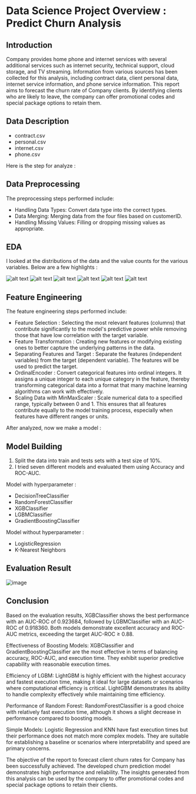 # Data Science Project Overview : Predict Churn Analysis

## Introduction
Company provides home phone and internet services with several additional services such as internet security, technical support, cloud storage, and TV streaming. Information from various sources has been collected for this analysis, including contract data, client personal data, internet service information, and phone service information.
This report aims to forecast the churn rate of Company clients. By identifying clients who are likely to leave, the company can offer promotional codes and special package options to retain them.

## Data Description
* contract.csv
* personal.csv
* internet.csv
* phone.csv


Here is the step for analyze :

## Data Preprocessing
The preprocessing steps performed include:
* Handling Data Types: Convert data type into the correct types.
* Data Merging: Merging data from the four files based on customerID.
* Handling Missing Values: Filling or dropping missing values as appropriate.

## EDA
I looked at the distributions of the data and the value counts for the various variables. Below are a few highlights :

![alt text](https://github.com/desynoerhayati/ds_predict_churn/blob/main/Churn_Client.png?raw=true) 
![alt text](https://github.com/desynoerhayati/ds_predict_churn/blob/main/Distribution_Monthly.png?raw=true) 
![alt text](https://github.com/desynoerhayati/ds_predict_churn/blob/main/Clients_Phone.png?raw=true)
![alt text](https://github.com/desynoerhayati/ds_predict_churn/blob/main/Internet_Users.png?raw=true) 
![alt text](https://github.com/desynoerhayati/ds_predict_churn/blob/main/Number_Client.png?raw=true) 
![alt text](https://github.com/desynoerhayati/ds_predict_churn/blob/main/Data_Correlation.png?raw=true) 


## Feature Engineering
The feature engineering steps performed include:
* Feature Selection : Selecting the most relevant features (columns) that contribute significantly to the model's predictive power while removing those that have low correlation with the target variable. 
* Feature Transformation : Creating new features or modifying existing ones to better capture the underlying patterns in the data.
* Separating Features and Target : Separate the features (independent variables) from the target (dependent variable). The features will be used to predict the target.
* OrdinalEncoder : Convert categorical features into ordinal integers. It assigns a unique integer to each unique category in the feature, thereby transforming categorical data into a format that many machine learning algorithms can work with effectively.
* Scaling Data with MinMaxScaler : Scale numerical data to a specified range, typically between 0 and 1. This ensures that all features contribute equally to the model training process, especially when features have different ranges or units.


After analyzed, now we make a model :

## Model Building 
1. Split the data into train and tests sets with a test size of 10%.
2. I tried seven different models and evaluated them using Accuracy and ROC-AUC.

Model with hyperparameter :
* DecisionTreeClassifier
* RandomForestClassifier
* XGBClassifier
* LGBMClassifier
* GradientBoostingClassifier

Model without hyperparameter :
* LogisticRegression
* K-Nearest Neighbors

## Evaluation Result 
![image](https://github.com/desynoerhayati/ds_predict_churn/assets/173496275/f1fc7b76-a538-48f8-bf54-edc6168c5a70)

## Conclusion

Based on the evaluation results, XGBClassifier shows the best performance with an AUC-ROC of 0.923684, followed by LGBMClassifier with an AUC-ROC of 0.918360. Both models demonstrate excellent accuracy and ROC-AUC metrics, exceeding the target AUC-ROC ≥ 0.88.

Effectiveness of Boosting Models:
XGBClassifier and GradientBoostingClassifier are the most effective in terms of balancing accuracy, ROC-AUC, and execution time. They exhibit superior predictive capability with reasonable execution times.

Efficiency of LGBM:
LightGBM is highly efficient with the highest accuracy and fastest execution time, making it ideal for large datasets or scenarios where computational efficiency is critical. LightGBM demonstrates its ability to handle complexity effectively while maintaining time efficiency.

Performance of Random Forest:
RandomForestClassifier is a good choice with relatively fast execution time, although it shows a slight decrease in performance compared to boosting models.

Simple Models:
Logistic Regression and KNN have fast execution times but their performance does not match more complex models. They are suitable for establishing a baseline or scenarios where interpretability and speed are primary concerns.

The objective of the report to forecast client churn rates for Company has been successfully achieved. The developed churn prediction model demonstrates high performance and reliability. The insights generated from this analysis can be used by the company to offer promotional codes and special package options to retain their clients.
